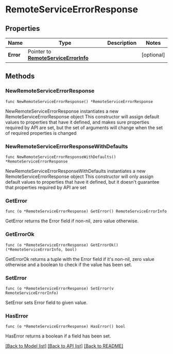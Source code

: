 # RemoteServiceErrorResponse

## Properties

Name | Type | Description | Notes
------------ | ------------- | ------------- | -------------
**Error** | Pointer to [**RemoteServiceErrorInfo**](RemoteServiceErrorInfo.md) |  | [optional] 

## Methods

### NewRemoteServiceErrorResponse

`func NewRemoteServiceErrorResponse() *RemoteServiceErrorResponse`

NewRemoteServiceErrorResponse instantiates a new RemoteServiceErrorResponse object
This constructor will assign default values to properties that have it defined,
and makes sure properties required by API are set, but the set of arguments
will change when the set of required properties is changed

### NewRemoteServiceErrorResponseWithDefaults

`func NewRemoteServiceErrorResponseWithDefaults() *RemoteServiceErrorResponse`

NewRemoteServiceErrorResponseWithDefaults instantiates a new RemoteServiceErrorResponse object
This constructor will only assign default values to properties that have it defined,
but it doesn't guarantee that properties required by API are set

### GetError

`func (o *RemoteServiceErrorResponse) GetError() RemoteServiceErrorInfo`

GetError returns the Error field if non-nil, zero value otherwise.

### GetErrorOk

`func (o *RemoteServiceErrorResponse) GetErrorOk() (*RemoteServiceErrorInfo, bool)`

GetErrorOk returns a tuple with the Error field if it's non-nil, zero value otherwise
and a boolean to check if the value has been set.

### SetError

`func (o *RemoteServiceErrorResponse) SetError(v RemoteServiceErrorInfo)`

SetError sets Error field to given value.

### HasError

`func (o *RemoteServiceErrorResponse) HasError() bool`

HasError returns a boolean if a field has been set.


[[Back to Model list]](../README.md#documentation-for-models) [[Back to API list]](../README.md#documentation-for-api-endpoints) [[Back to README]](../README.md)


